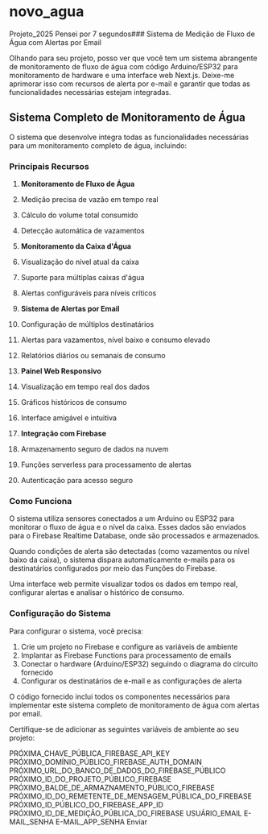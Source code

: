# novo_agua
Projeto_2025
Pensei por 7 segundos### Sistema de Medição de Fluxo de Água com Alertas por Email

Olhando para seu projeto, posso ver que você tem um sistema abrangente de monitoramento de fluxo de água com código Arduino/ESP32 para monitoramento de hardware e uma interface web Next.js. Deixe-me aprimorar isso com recursos de alerta por e-mail e garantir que todas as funcionalidades necessárias estejam integradas.



## Sistema Completo de Monitoramento de Água

O sistema que desenvolve integra todas as funcionalidades necessárias para um monitoramento completo de água, incluindo:

### Principais Recursos

1. **Monitoramento de Fluxo de Água**

1. Medição precisa de vazão em tempo real
2. Cálculo do volume total consumido
3. Detecção automática de vazamentos



2. **Monitoramento da Caixa d'Água**

1. Visualização do nível atual da caixa
2. Suporte para múltiplas caixas d'água
3. Alertas configuráveis ​​para níveis críticos



3. **Sistema de Alertas por Email**

1. Configuração de múltiplos destinatários
2. Alertas para vazamentos, nível baixo e consumo elevado
3. Relatórios diários ou semanais de consumo



4. **Painel Web Responsivo**

1. Visualização em tempo real dos dados
2. Gráficos históricos de consumo
3. Interface amigável e intuitiva



5. **Integração com Firebase**

1. Armazenamento seguro de dados na nuvem
2. Funções serverless para processamento de alertas
3. Autenticação para acesso seguro





### Como Funciona

O sistema utiliza sensores conectados a um Arduino ou ESP32 para monitorar o fluxo de água e o nível da caixa. Esses dados são enviados para o Firebase Realtime Database, onde são processados ​​e armazenados.

Quando condições de alerta são detectadas (como vazamentos ou nível baixo da caixa), o sistema dispara automaticamente e-mails para os destinatários configurados por meio das Funções do Firebase.

Uma interface web permite visualizar todos os dados em tempo real, configurar alertas e analisar o histórico de consumo.

### Configuração do Sistema

Para configurar o sistema, você precisa:

1. Crie um projeto no Firebase e configure as variáveis ​​de ambiente
2. Implantar as Firebase Functions para processamento de emails
3. Conectar o hardware (Arduino/ESP32) seguindo o diagrama do circuito fornecido
4. Configurar os destinatários de e-mail e as configurações de alerta


O código fornecido inclui todos os componentes necessários para implementar este sistema completo de monitoramento de água com alertas por email.

Certifique-se de adicionar as seguintes variáveis ​​de ambiente ao seu projeto:

PRÓXIMA_CHAVE_PÚBLICA_FIREBASE_API_KEY PRÓXIMO_DOMÍNIO_PÚBLICO_FIREBASE_AUTH_DOMAIN PRÓXIMO_URL_DO_BANCO_DE_DADOS_DO_FIREBASE_PÚBLICO PRÓXIMO_ID_DO_PROJETO_PÚBLICO_FIREBASE PRÓXIMO_BALDE_DE_ARMAZNAMENTO_PÚBLICO_FIREBASE PRÓXIMO_ID_DO_REMETENTE_DE_MENSAGEM_PÚBLICA_DO_FIREBASE PRÓXIMO_ID_PÚBLICO_DO_FIREBASE_APP_ID PRÓXIMO_ID_DE_MEDIÇÃO_PÚBLICA_DO_FIREBASE USUÁRIO_EMAIL E-MAIL_SENHA E-MAIL_APP_SENHA Enviar
